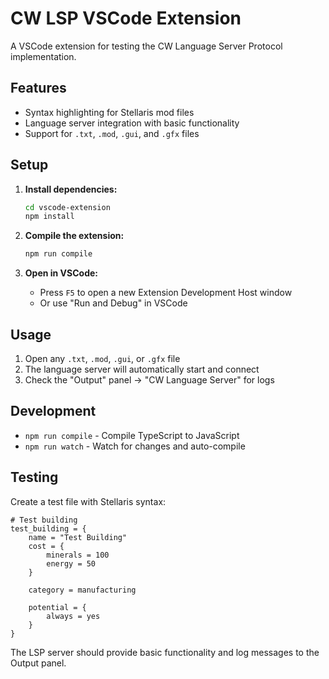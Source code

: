 # CW LSP VSCode Extension

A VSCode extension for testing the CW Language Server Protocol implementation.

## Features

- Syntax highlighting for Stellaris mod files
- Language server integration with basic functionality
- Support for `.txt`, `.mod`, `.gui`, and `.gfx` files

## Setup

1. **Install dependencies:**
   ```bash
   cd vscode-extension
   npm install
   ```

2. **Compile the extension:**
   ```bash
   npm run compile
   ```

3. **Open in VSCode:**
   - Press `F5` to open a new Extension Development Host window
   - Or use "Run and Debug" in VSCode

## Usage

1. Open any `.txt`, `.mod`, `.gui`, or `.gfx` file
2. The language server will automatically start and connect
3. Check the "Output" panel → "CW Language Server" for logs

## Development

- `npm run compile` - Compile TypeScript to JavaScript
- `npm run watch` - Watch for changes and auto-compile

## Testing

Create a test file with Stellaris syntax:

```stellaris
# Test building
test_building = {
    name = "Test Building"
    cost = {
        minerals = 100
        energy = 50
    }
    
    category = manufacturing
    
    potential = {
        always = yes
    }
}
```

The LSP server should provide basic functionality and log messages to the Output panel. 